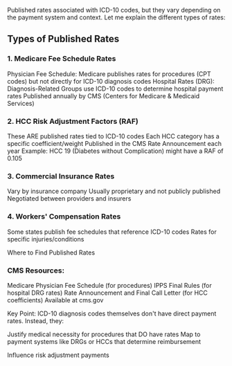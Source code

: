 Published rates associated with ICD-10 codes, but they vary depending on the payment system and context. Let me explain the different types of rates:

## Types of Published Rates

### 1. Medicare Fee Schedule Rates

Physician Fee Schedule: Medicare publishes rates for procedures (CPT codes) but not directly for ICD-10 diagnosis codes
Hospital Rates (DRG): Diagnosis-Related Groups use ICD-10 codes to determine hospital payment rates
Published annually by CMS (Centers for Medicare & Medicaid Services)

### 2. HCC Risk Adjustment Factors (RAF)

These ARE published rates tied to ICD-10 codes
Each HCC category has a specific coefficient/weight
Published in the CMS Rate Announcement each year
Example: HCC 19 (Diabetes without Complication) might have a RAF of 0.105

### 3. Commercial Insurance Rates

Vary by insurance company
Usually proprietary and not publicly published
Negotiated between providers and insurers

### 4. Workers' Compensation Rates

Some states publish fee schedules that reference ICD-10 codes
Rates for specific injuries/conditions

Where to Find Published Rates
### CMS Resources:

Medicare Physician Fee Schedule (for procedures)
IPPS Final Rules (for hospital DRG rates)
Rate Announcement and Final Call Letter (for HCC coefficients)
Available at cms.gov

Key Point: ICD-10 diagnosis codes themselves don't have direct payment rates. Instead, they:

Justify medical necessity for procedures that DO have rates
Map to payment systems like DRGs or HCCs that determine reimbursement

Influence risk adjustment payments
